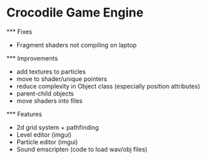 
# Crocodile Game Engine

*** Fixes
* Fragment shaders not compiling on laptop

*** Improvements
* add textures to particles
* move to shader/unique pointers
* reduce complexity in Object class (especially position attributes)
* parent-child objects
* move shaders into files

*** Features
* 2d grid system + pathfinding
* Level editor (imgui)
* Particle editor (imgui)
* Sound emscripten (code to load wav/obj files)
